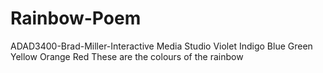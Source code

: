 # Rainbow-Poem
ADAD3400-Brad-Miller-Interactive Media Studio 
Violet
Indigo
Blue
Green
Yellow
Orange
Red
These are the colours of the rainbow
